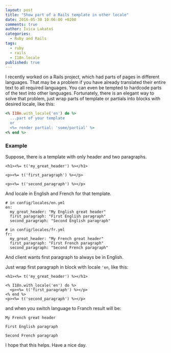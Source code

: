 ```yaml
---
layout: post
title: "Show part of a Rails template in other locale"
date: 2016-05-30 10:06:00 +0200
comments: true
author: Ivica Lakatoš
categories: 
  - Ruby and Rails
tags: 
  - ruby
  - rails
  - I18n.locale
published: true
---
```


I recently worked on a Rails project, which had parts of pages in different languages. That may be a problem if you have already translated their entire text to all required languages. You can even be tempted to hardcode parts of the text into other languages. Fortunately, there is an elegant way to solve that problem, just wrap parts of template or partials into blocks with desired locale, like this:

``` ruby
<% I18n.with_locale('en') do %>
  ...part of your template
  or
  <%= render partial: 'some/partial' %>
<% end %>
```

### Example

Suppose, there is a template with only header and two paragraphs.

``` 
<h1><%= t('my_great_header') %></h1>

<p><%= t('first_paragraph') %></p>

<p><%= t('second_paragraph') %></p>
```
And locale in English and French for that template.

```
# in config/locales/en.yml
en:
  my_great_header: "My English great header"
  first_paragraph: "First English paragraph"
  second_paragraph: "Second English paragraph"
  
# in config/locales/fr.yml
fr:
  my_great_header: "My French great header"
  first_paragraph: "First French paragraph"
  second_paragraph: "Second French paragraph"
```

<!--more-->

And client wants first paragraph to always be in English.

Just wrap first paragraph in block with locale `'en`, like this:

```
<h1><%= t('my_great_header') %></h1>

<% I18n.with_locale('en') do %>
  <p><%= t('first_paragraph') %></p>
<% end %>
<p><%= t('second_paragraph') %></p>
```
and when you switch language to Franch result will be:

``` text
My French great header

First English paragraph

Second French paragraph
```

I hope that this helps. Have a nice day. 